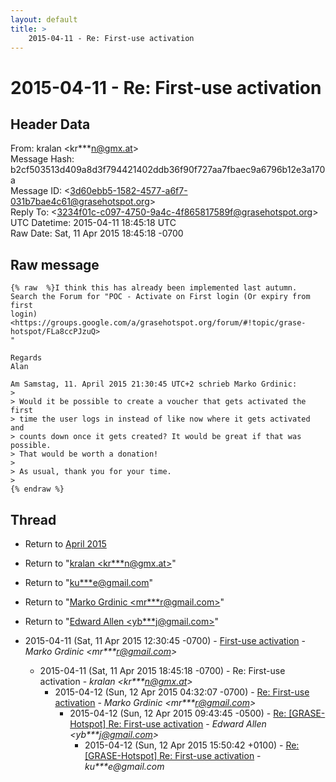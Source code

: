 ```yaml
---
layout: default
title: >
    2015-04-11 - Re: First-use activation
---
```


# 2015-04-11 - Re: First-use activation

## Header Data

From: kralan \<kr***n@gmx.at\><br>
Message Hash: b2cf503513d409a8d3f794421402ddb36f90f727aa7fbaec9a6796b12e3a170a<br>
Message ID: \<3d60ebb5-1582-4577-a6f7-031b7bae4c61@grasehotspot.org\><br>
Reply To: \<3234f01c-c097-4750-9a4c-4f865817589f@grasehotspot.org\><br>
UTC Datetime: 2015-04-11 18:45:18 UTC<br>
Raw Date: Sat, 11 Apr 2015 18:45:18 -0700<br>

## Raw message

```
{% raw  %}I think this has already been implemented last autumn.
Search the Forum for "POC - Activate on First login (Or expiry from first 
login) 
<https://groups.google.com/a/grasehotspot.org/forum/#!topic/grase-hotspot/FLa8ccPJzuQ>
"

Regards
Alan

Am Samstag, 11. April 2015 21:30:45 UTC+2 schrieb Marko Grdinic:
>
> Would it be possible to create a voucher that gets activated the first 
> time the user logs in instead of like now where it gets activated and 
> counts down once it gets created? It would be great if that was possible. 
> That would be worth a donation!
>
> As usual, thank you for your time.
>
{% endraw %}
```

## Thread

+ Return to [April 2015](/archive/2015/04)

+ Return to "[kralan <kr***n<span>@</span>gmx.at>](/authors/kr___n_at_gmx_at)"
+ Return to "[ku***e<span>@</span>gmail.com](/authors/ku___e_at_gmail_com)"
+ Return to "[Marko Grdinic <mr***r<span>@</span>gmail.com>](/authors/mr___r_at_gmail_com)"
+ Return to "[Edward Allen <yb***j<span>@</span>gmail.com>](/authors/yb___j_at_gmail_com)"

+ 2015-04-11 (Sat, 11 Apr 2015 12:30:45 -0700) - [First-use activation](/archive/2015/04/24db70b3de803bff0a3fe9e0b032ed27d3ddbd18d58943360fb1cbbe5f3f09b7) - _Marko Grdinic \<mr***r@gmail.com\>_
  + 2015-04-11 (Sat, 11 Apr 2015 18:45:18 -0700) - Re: First-use activation - _kralan \<kr***n@gmx.at\>_
    + 2015-04-12 (Sun, 12 Apr 2015 04:32:07 -0700) - [Re: First-use activation](/archive/2015/04/eb74aeb3d29e4479c22f7be5de3bdb89f5182083fd347f31b51e95c554c8e387) - _Marko Grdinic \<mr***r@gmail.com\>_
      + 2015-04-12 (Sun, 12 Apr 2015 09:43:45 -0500) - [Re: [GRASE-Hotspot] Re: First-use activation](/archive/2015/04/f0f88882f4e220e40fbddffce31e8292c4f038ad80801295c93accc1bc03aedf) - _Edward Allen \<yb***j@gmail.com\>_
        + 2015-04-12 (Sun, 12 Apr 2015 15:50:42 +0100) - [Re: [GRASE-Hotspot] Re: First-use activation](/archive/2015/04/d48085b91f190b91e78bf952af3d3eb817ea2a7a89c18384bc6a9e9cd2a6b4ab) - _ku***e@gmail.com_

